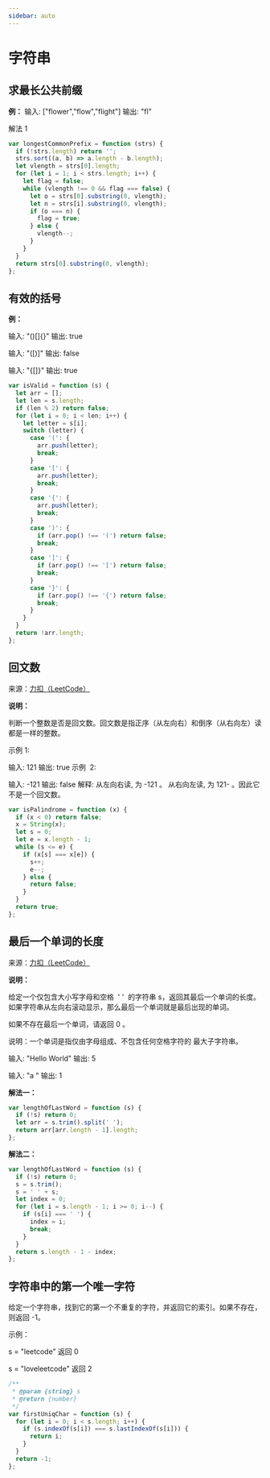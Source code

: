 ```yaml
---
sidebar: auto
---
```


# 字符串

## 求最长公共前缀

**例：**
输入: ["flower","flow","flight"]
输出: "fl"

解法 1

```js
var longestCommonPrefix = function (strs) {
  if (!strs.length) return '';
  strs.sort((a, b) => a.length - b.length);
  let vlength = strs[0].length;
  for (let i = 1; i < strs.length; i++) {
    let flag = false;
    while (vlength !== 0 && flag === false) {
      let o = strs[0].substring(0, vlength);
      let n = strs[i].substring(0, vlength);
      if (o === n) {
        flag = true;
      } else {
        vlength--;
      }
    }
  }
  return strs[0].substring(0, vlength);
};
```

## 有效的括号

**例：**

输入: "()[]{}"
输出: true

输入: "([)]"
输出: false

输入: "{[]}"
输出: true

```js
var isValid = function (s) {
  let arr = [];
  let len = s.length;
  if (len % 2) return false;
  for (let i = 0; i < len; i++) {
    let letter = s[i];
    switch (letter) {
      case '(': {
        arr.push(letter);
        break;
      }
      case '[': {
        arr.push(letter);
        break;
      }
      case '{': {
        arr.push(letter);
        break;
      }
      case ')': {
        if (arr.pop() !== '(') return false;
        break;
      }
      case ']': {
        if (arr.pop() !== '[') return false;
        break;
      }
      case '}': {
        if (arr.pop() !== '{') return false;
        break;
      }
    }
  }
  return !arr.length;
};
```

## 回文数

来源：[力扣（LeetCode）](https://leetcode-cn.com/problems/palindrome-number)

**说明：**

判断一个整数是否是回文数。回文数是指正序（从左向右）和倒序（从右向左）读都是一样的整数。

示例 1:

输入: 121
输出: true
示例  2:

输入: -121
输出: false
解释: 从左向右读, 为 -121 。 从右向左读, 为 121- 。因此它不是一个回文数。

```js
var isPalindrome = function (x) {
  if (x < 0) return false;
  x = String(x);
  let s = 0;
  let e = x.length - 1;
  while (s <= e) {
    if (x[s] === x[e]) {
      s++;
      e--;
    } else {
      return false;
    }
  }
  return true;
};
```

## 最后一个单词的长度

来源：[力扣（LeetCode）](https://leetcode-cn.com/problems/length-of-last-word/)

**说明：**

给定一个仅包含大小写字母和空格  ' '  的字符串 s，返回其最后一个单词的长度。如果字符串从左向右滚动显示，那么最后一个单词就是最后出现的单词。

如果不存在最后一个单词，请返回 0 。

说明：一个单词是指仅由字母组成、不包含任何空格字符的 最大子字符串。

输入: "Hello World"
输出: 5

输入: "a "
输出: 1

**解法一：**

```js
var lengthOfLastWord = function (s) {
  if (!s) return 0;
  let arr = s.trim().split(' ');
  return arr[arr.length - 1].length;
};
```

**解法二：**

```js
var lengthOfLastWord = function (s) {
  if (!s) return 0;
  s = s.trim();
  s = ' ' + s;
  let index = 0;
  for (let i = s.length - 1; i >= 0; i--) {
    if (s[i] === ' ') {
      index = i;
      break;
    }
  }
  return s.length - 1 - index;
};
```

## 字符串中的第一个唯一字符

给定一个字符串，找到它的第一个不重复的字符，并返回它的索引。如果不存在，则返回 -1。

示例：

s = "leetcode"
返回 0

s = "loveleetcode"
返回 2

```js
/**
 * @param {string} s
 * @return {number}
 */
var firstUniqChar = function (s) {
  for (let i = 0; i < s.length; i++) {
    if (s.indexOf(s[i]) === s.lastIndexOf(s[i])) {
      return i;
    }
  }
  return -1;
};
```
